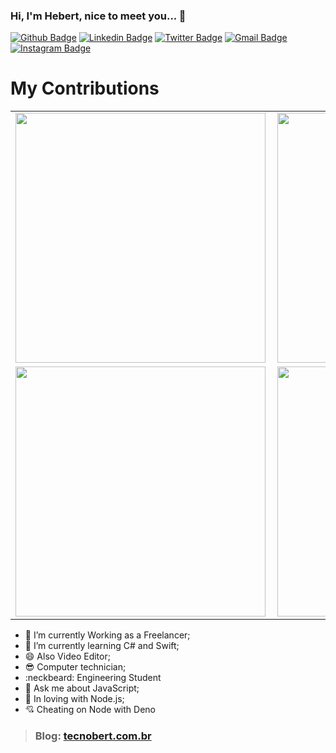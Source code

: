 ### Hi, I'm Hebert, nice to meet you... 👋

[![Github Badge](https://img.shields.io/badge/-Github-000?style=flat-square&logo=Github&logoColor=white&link=https://github.com/tecnobert)](https://github.com/tecnobert)
[![Linkedin Badge](https://img.shields.io/badge/-LinkedIn-blue?style=flat-square&logo=Linkedin&logoColor=white&link=https://www.linkedin.com/in/hebert-f-barros/)](https://www.linkedin.com/in/hebert-f-barros/)
[![Twitter Badge](https://img.shields.io/badge/-Twitter-1ca0f1?style=flat-square&labelColor=1ca0f1&logo=twitter&logoColor=white&link=https://twitter.com/hebertsoftware)](https://twitter.com/hebertsoftware)
[![Gmail Badge](https://img.shields.io/badge/-Gmail-c14438?style=flat-square&logo=Gmail&logoColor=white&link=mailto:tecnobertinfo@gmail.com)](mailto:tecnobertinfo@gmail.com)
[![Instagram Badge](https://img.shields.io/badge/-Instagram-C13584?style=flat-square&labelColor=C13584&logo=instagram&logoColor=white&link=https://www.instagram.com/tecnobert/)](https://www.instagram.com/tecnobert/)

# My Contributions

<center>
<table>
  <tr>
      <td><img width="400px" align="left" src="https://github-readme-stats.vercel.app/api/top-langs/?username=hebertcisco&hide=html&layout=compact&theme=white" /></td>
      <td><img width="400px" align="left" src="https://github-readme-stats.vercel.app/api?username=hebertcisco&theme=white" /></td>
  </tr>  
    <tr>
      <td><img width="400px" align="left" src="https://github-readme-stats.vercel.app/api/pin/?username=hebertcisco&repo=IruPlori&theme=white" /></td>
      <td><img width="400px" align="left" src="https://github-readme-stats.vercel.app/api/pin/?username=hebertcisco&repo=Konvertilo&theme=white" /></td>
  </tr>  
</table>
</center>


- 🔭 I’m currently Working as a Freelancer;
- 🌱 I’m currently learning C# and Swift;
- 😄 Also Video Editor;
- :sunglasses: Computer technician;
- :neckbeard: Engineering Student
- 💬 Ask me about JavaScript;
- :green_heart: In loving with Node.js;
- :cupid: Cheating on Node with Deno

> ### Blog: [tecnobert.com.br](http://tecnobert.com.br/)
